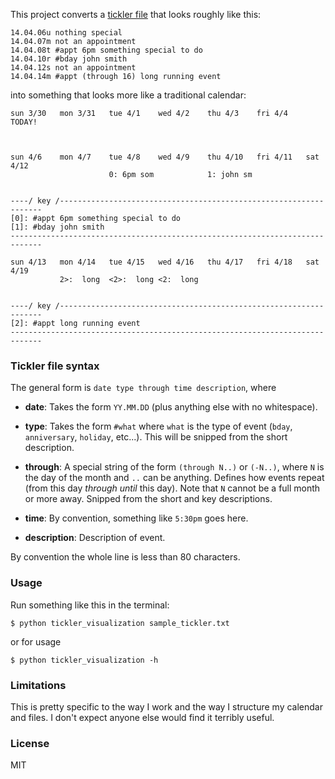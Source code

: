 This project converts a [tickler file][tf] that looks roughly like this:

[tf]: http://en.wikipedia.org/wiki/Tickler_file

    14.04.06u nothing special
    14.04.07m not an appointment
    14.04.08t #appt 6pm something special to do
    14.04.10r #bday john smith
    14.04.12s not an appointment
    14.04.14m #appt (through 16) long running event

into something that looks more like a traditional calendar:

    sun 3/30   mon 3/31   tue 4/1    wed 4/2    thu 4/3    fri 4/4    TODAY!



    sun 4/6    mon 4/7    tue 4/8    wed 4/9    thu 4/10   fri 4/11   sat 4/12
                          0: 6pm som            1: john sm


    ----/ key /------------------------------------------------------------------
    [0]: #appt 6pm something special to do
    [1]: #bday john smith
    -----------------------------------------------------------------------------

    sun 4/13   mon 4/14   tue 4/15   wed 4/16   thu 4/17   fri 4/18   sat 4/19
               2>:  long  <2>:  long <2:  long


    ----/ key /------------------------------------------------------------------
    [2]: #appt long running event
    -----------------------------------------------------------------------------

### Tickler file syntax

The general form is `date type through time description`, where

- **date**: Takes the form `YY.MM.DD` (plus anything else with no whitespace).

- **type**: Takes the form `#what` where `what` is the type of event (`bday`, `anniversary`,
`holiday`, etc...). This will be snipped from the short description.

- **through**: A special string of the form `(through N..)` or `(-N..)`, where `N` is the day
of the month and `..` can be anything. Defines how events repeat (from this day *through until* this day).
Note that `N` cannot be a full month or more away. Snipped from the short and key descriptions.

- **time**: By convention, something like `5:30pm` goes here.

- **description**: Description of event.

By convention the whole line is less than 80 characters.

### Usage

Run something like this in the terminal:

    $ python tickler_visualization sample_tickler.txt

or for usage

    $ python tickler_visualization -h

### Limitations

This is pretty specific to the way I work and the way I structure my calendar and files.
I don't expect anyone else would find it terribly useful.

### License

MIT

